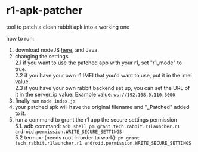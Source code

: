 # r1-apk-patcher
tool to patch a clean rabbit apk into a working one

how to run:
1. download nodeJS [here](https://nodejs.org/en/download/package-manager/current), and Java.
2. changing the settings  
2.1 if you want to use the patched app with your r1, set "r1_mode" to true.  
2.2 if you have your own r1 IMEI that you'd want to use, put it in the imei value.  
2.3 if you have your own rabbit backend set up, you can set the URL of it in the server_ip value. Example value: `ws://192.168.0.110:3000`  
3. finally run `node index.js`
4. your patched apk will have the original filename and "_Patched" added to it.
5. run a command to grant the r1 app the secure settings permission  
5.1. adb command: `adb shell pm grant tech.rabbit.r1launcher.r1 android.permission.WRITE_SECURE_SETTINGS`  
5.2 termux:  (needs root in order to work): `pm grant tech.rabbit.r1launcher.r1 android.permission.WRITE_SECURE_SETTINGS`
